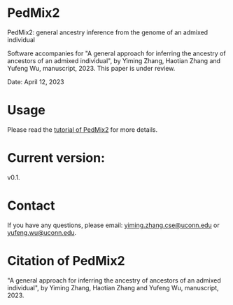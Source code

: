 # PedMix2
PedMix2: general ancestry inference from the genome of an admixed individual

Software accompanies for "A general approach for inferring the ancestry of ancestors of an admixed individual", by Yiming Zhang, Haotian Zhang and Yufeng Wu, manuscript, 2023. This paper is under review.

Date: April 12, 2023

# Usage
Please read the [tutorial of PedMix2](https://github.com/biotoolscoders/PedMix2/PedMix2_Tutorial-v0.1.pdf) for more details.

# Current version:
v0.1. 

# Contact
If you have any questions, please email: yiming.zhang.cse@uconn.edu or yufeng.wu@uconn.edu.

# Citation of PedMix2
"A general approach for inferring the ancestry of ancestors of an admixed individual", by Yiming Zhang, Haotian Zhang and Yufeng Wu, manuscript, 2023. 

